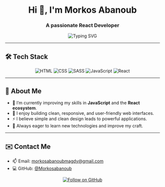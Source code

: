 <!-- ===== README — Markus Abanoub ===== -->



<h1 align="center">Hi 👋, I'm Morkos Abanoub</h1>
<h3 align="center">A passionate React Developer</h3>

<p align="center">
  <!-- Typing animation -->
  <img src="https://readme-typing-svg.herokuapp.com?font=Fira+Code&size=28&duration=3000&pause=800&color=FF5722&center=true&width=700&lines=Welcome+to+my+GitHub+Profile;My+name+is+Morkos+Abanoub;I+work+as+a+React+Developer;I+code+in+HTML,+CSS,+SASS,+JS,+React;I+love+building+modern+and+fast+interfaces" alt="Typing SVG"/>
</p>

---

## 🛠️ Tech Stack
<p align="center">
  <img alt="HTML" src="https://img.shields.io/badge/HTML5-E34F26?logo=html5&logoColor=white&style=for-the-badge" />
  <img alt="CSS" src="https://img.shields.io/badge/CSS3-1572B6?logo=css3&logoColor=white&style=for-the-badge" />
  <img alt="SASS" src="https://img.shields.io/badge/SASS-CC6699?logo=sass&logoColor=white&style=for-the-badge" />
  <img alt="JavaScript" src="https://img.shields.io/badge/JavaScript-F7DF1E?logo=javascript&logoColor=black&style=for-the-badge" />
  <img alt="React" src="https://img.shields.io/badge/React-61DAFB?logo=react&logoColor=black&style=for-the-badge" />
</p>

---

## 🧭 About Me
- 🌱 I’m currently improving my skills in **JavaScript** and the **React ecosystem**.  
- 🎨 I enjoy building clean, responsive, and user-friendly web interfaces.  
- ⚡ I believe simple and clean design leads to powerful applications.  
- 📖 Always eager to learn new technologies and improve my craft.  

---

## ✉️ Contact Me
- 📫 Email: <morkosabanoubmagdy@gmail.com>  
- 💻 GitHub: [@Morkosabanoub](https://github.com/Morkosabanoub)

<p align="center">
  <!-- Follow badge -->
  <a href="https://github.com/Morkosabanoub">
    <img src="https://img.shields.io/badge/Follow%20Me%20on%20GitHub-000000?logo=github&logoColor=white&style=for-the-badge" alt="Follow on GitHub"/>
  </a>
</p>
